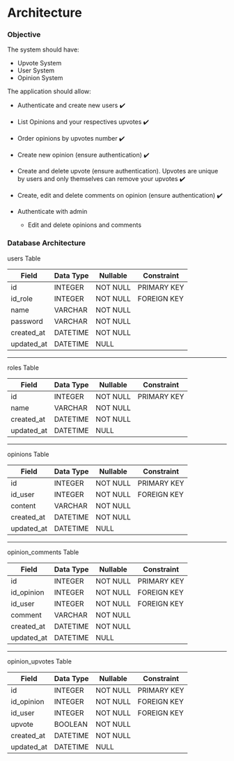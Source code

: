 # Architecture

### Objective

The system should have:

- Upvote System
- User System
- Opinion System

The application should allow:

- Authenticate and create new users ✔️
- List Opinions and your respectives upvotes ✔️
- Order opinions by upvotes number ✔️
- Create new opinion (ensure authentication) ✔️
- Create and delete upvote (ensure authentication). Upvotes are unique by users and only themselves can remove your upvotes ✔️
- Create, edit and delete comments on opinion (ensure authentication) ✔️
- Authenticate with admin

  - Edit and delete opinions and comments

### Database Architecture

users Table

| Field      | Data Type | Nullable | Constraint  |
| ---------- | --------- | -------- | ----------- |
| id         | INTEGER   | NOT NULL | PRIMARY KEY |
| id_role    | INTEGER   | NOT NULL | FOREIGN KEY |
| name       | VARCHAR   | NOT NULL |             |
| password   | VARCHAR   | NOT NULL |             |
| created_at | DATETIME  | NOT NULL |             |
| updated_at | DATETIME  | NULL     |             |

---

roles Table

| Field      | Data Type | Nullable | Constraint  |
| ---------- | --------- | -------- | ----------- |
| id         | INTEGER   | NOT NULL | PRIMARY KEY |
| name       | VARCHAR   | NOT NULL |             |
| created_at | DATETIME  | NOT NULL |             |
| updated_at | DATETIME  | NULL     |             |

---

opinions Table

| Field      | Data Type | Nullable | Constraint  |
| ---------- | --------- | -------- | ----------- |
| id         | INTEGER   | NOT NULL | PRIMARY KEY |
| id_user    | INTEGER   | NOT NULL | FOREIGN KEY |
| content    | VARCHAR   | NOT NULL |             |
| created_at | DATETIME  | NOT NULL |             |
| updated_at | DATETIME  | NULL     |             |

---

opinion_comments Table

| Field      | Data Type | Nullable | Constraint  |
| ---------- | --------- | -------- | ----------- |
| id         | INTEGER   | NOT NULL | PRIMARY KEY |
| id_opinion | INTEGER   | NOT NULL | FOREIGN KEY |
| id_user    | INTEGER   | NOT NULL | FOREIGN KEY |
| comment    | VARCHAR   | NOT NULL |             |
| created_at | DATETIME  | NOT NULL |             |
| updated_at | DATETIME  | NULL     |             |

---

opinion_upvotes Table

| Field      | Data Type | Nullable | Constraint  |
| ---------- | --------- | -------- | ----------- |
| id         | INTEGER   | NOT NULL | PRIMARY KEY |
| id_opinion | INTEGER   | NOT NULL | FOREIGN KEY |
| id_user    | INTEGER   | NOT NULL | FOREIGN KEY |
| upvote     | BOOLEAN   | NOT NULL |             |
| created_at | DATETIME  | NOT NULL |             |
| updated_at | DATETIME  | NULL     |             |
